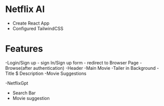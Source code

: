 # Netflix AI
 - Create React App
 - Configured TailwindCSS


 # Features 
 -Login/Sign up
    - sign In/Sign up form
    - redirect to Browser Page 
-Browse(after authentication)
    -Header
    -Main Movie
         -Tailer in Background
         -Title $ Description
         -Movie Suggestions


-NetflixGpt
  - Search Bar
  - Movie suggestion            


 